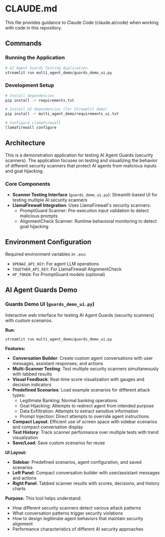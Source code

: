 # CLAUDE.md

This file provides guidance to Claude Code (claude.ai/code) when working with code in this repository.

## Commands

### Running the Application
```bash
# AI Agent Guards Testing Application
streamlit run multi_agent_demo/guards_demo_ui.py
```

### Development Setup
```bash
# Install dependencies
pip install -r requirements.txt

# Install UI dependencies (for Streamlit demo)
pip install -r multi_agent_demo/requirements_ui.txt

# Configure LlamaFirewall
llamafirewall configure
```

## Architecture

This is a demonstration application for testing AI Agent Guards (security scanners). The application focuses on testing and visualizing the behavior of different security scanners that protect AI agents from malicious inputs and goal hijacking.

### Core Components
- **Scanner Testing Interface** (`guards_demo_ui.py`): Streamlit-based UI for testing multiple AI security scanners
- **LlamaFirewall Integration**: Uses LlamaFirewall's security scanners:
  - PromptGuard Scanner: Pre-execution input validation to detect malicious prompts
  - AlignmentCheck Scanner: Runtime behavioral monitoring to detect goal hijacking

## Environment Configuration
Required environment variables in `.env`:
- `OPENAI_API_KEY`: For agent LLM operations
- `TOGETHER_API_KEY`: For LlamaFirewall AlignmentCheck
- `HF_TOKEN`: For PromptGuard models (optional)

## AI Agent Guards Demo

### Guards Demo UI (`guards_demo_ui.py`)
Interactive web interface for testing AI Agent Guards (security scanners) with custom scenarios.

**Run:**
```bash
streamlit run multi_agent_demo/guards_demo_ui.py
```

**Features:**
- **Conversation Builder**: Create custom agent conversations with user messages, assistant responses, and actions
- **Multi-Scanner Testing**: Test multiple security scanners simultaneously with tabbed results
- **Visual Feedback**: Real-time score visualization with gauges and decision indicators
- **Predefined Scenarios**: Load example scenarios for different attack types:
  - Legitimate Banking: Normal banking operations
  - Goal Hijacking: Attempts to redirect agent from intended purpose
  - Data Exfiltration: Attempts to extract sensitive information
  - Prompt Injection: Direct attempts to override agent instructions
- **Compact Layout**: Efficient use of screen space with sidebar scenarios and compact conversation display
- **Test History**: Track scanner performance over multiple tests with trend visualization
- **Save/Load**: Save custom scenarios for reuse

**UI Layout:**
- **Sidebar**: Predefined scenarios, agent configuration, and saved scenarios
- **Left Panel**: Compact conversation builder with user/assistant messages and actions
- **Right Panel**: Tabbed scanner results with scores, decisions, and history charts

**Purpose:**
This tool helps understand:
- How different security scanners detect various attack patterns
- What conversation patterns trigger security violations
- How to design legitimate agent behaviors that maintain security alignment
- Performance characteristics of different AI security approaches